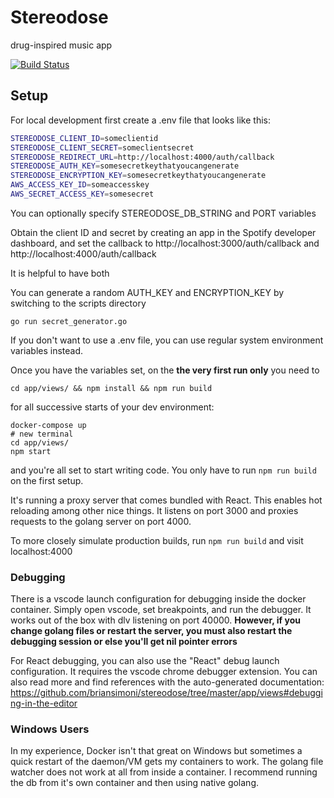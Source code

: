 # Stereodose

drug-inspired music app

[![Build Status](https://travis-ci.org/briansimoni/stereodose.svg?branch=master)](https://travis-ci.org/briansimoni/stereodose)

## Setup

For local development first create a .env file that looks like this:

```bash
STEREODOSE_CLIENT_ID=someclientid
STEREODOSE_CLIENT_SECRET=someclientsecret
STEREODOSE_REDIRECT_URL=http://localhost:4000/auth/callback
STEREODOSE_AUTH_KEY=somesecretkeythatyoucangenerate
STEREODOSE_ENCRYPTION_KEY=somesecretkeythatyoucangenerate
AWS_ACCESS_KEY_ID=someaccesskey
AWS_SECRET_ACCESS_KEY=somesecret
```

You can optionally specify STEREODOSE_DB_STRING and PORT variables

Obtain the client ID and secret by creating an app in the Spotify developer dashboard, and set the callback to http://localhost:3000/auth/callback
and
http://localhost:4000/auth/callback

It is helpful to have both

You can generate a random AUTH_KEY and ENCRYPTION_KEY by switching to the scripts directory

`go run secret_generator.go`

If you don't want to use a .env file, you can use regular system environment variables instead.

Once you have the variables set, on the **the very first run only** you need to

`cd app/views/ && npm install && npm run build`

for all successive starts of your dev environment:
```
docker-compose up
# new terminal
cd app/views/
npm start
```
and you're all set to start writing code. You only have to run `npm run build` on the first setup.

It's running a proxy server that comes bundled with React. This enables hot reloading among other nice things. It listens on port 3000 and proxies requests to the golang server on port 4000.

To more closely simulate production builds, run `npm run build` and visit localhost:4000

### Debugging
There is a vscode launch configuration for debugging inside the docker container. Simply open vscode, set breakpoints, and run the debugger. It works out of the box with dlv listening on port 40000. **However, if you change golang files or restart the server, you must also restart the debugging session or else you'll get nil pointer errors**


For React debugging, you can also use the "React" debug launch configuration. It requires the vscode chrome debugger extension. You can also read more and find references with the auto-generated documentation: https://github.com/briansimoni/stereodose/tree/master/app/views#debugging-in-the-editor

### Windows Users
In my experience, Docker isn't that great on Windows but sometimes a quick restart of the daemon/VM gets my containers to work. The golang file watcher does not work at all from inside a container. I recommend running the db from it's own container and then using native golang.
